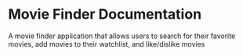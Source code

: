 # Movie Finder Documentation

A movie finder application that allows users to search for their favorite movies, add movies to their watchlist, and like/dislike movies

